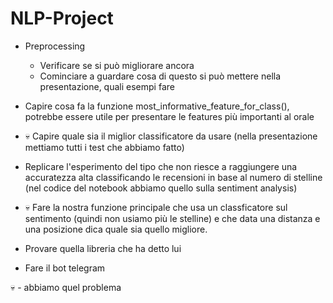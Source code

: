 # NLP-Project

- Preprocessing
    - Verificare se si può migliorare ancora
    - Cominciare a guardare cosa di questo si può mettere nella presentazione, quali esempi fare


- Capire cosa fa la funzione most_informative_feature_for_class(), potrebbe essere utile per presentare le features più importanti al orale

- 💀 Capire quale sia il miglior classificatore da usare (nella presentazione mettiamo tutti i test che abbiamo fatto)

- Replicare l'esperimento del tipo che non riesce a raggiungere una accuratezza alta classificando le recensioni in base al numero di stelline (nel codice del notebook abbiamo quello sulla sentiment analysis)

- 💀 Fare la nostra funzione principale che usa un classficatore sul sentimento (quindi non usiamo più le stelline) e che data una distanza e una posizione dica quale sia quello migliore.

- Provare quella libreria che ha detto lui

- Fare il bot telegram


💀 - abbiamo quel problema